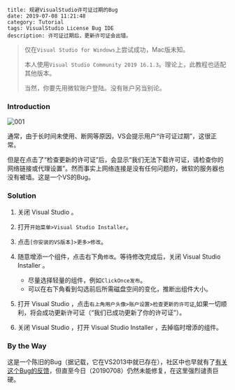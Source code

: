 ```
title: 规避VisualStudio许可证过期的Bug
date: 2019-07-08 11:21:48
category: Tutorial
tags: VisualStudio License Bug IDE
description: 许可证过期后，更新许可证会出错。
```

> 仅在`Visual Studio for Windows`上尝试成功，Mac版未知。
>
> 本人使用`Visual Studio Community 2019 16.1.3`。理论上，此教程也适配其他版本。
>
> 当然，你要先用微软账户登陆。没有账户另当别论。

### Introduction

![001](/res/20190708-112148-001.webp)

通常，由于长时间未使用、断网等原因，VS会提示用户“许可证过期”，这很正常。

但是在点击了“检查更新的许可证”后，会显示“我们无法下载许可证，请检查你的网络链接或代理设置”。然而事实上网络连接是没有任何问题的，微软的服务器也没有被墙。这是一个VS的Bug。

### Solution

1. 关闭 Visual Studio 。

2. 打开`开始菜单>Visual Studio Installer`。

3. 点击`[你安装的VS版本]>更多>修改`。

4. 随意增添一个组件，点击右下角`修改`。等待修改完成后，关闭 Visual Studio Installer 。
    * 尽量选择轻量的组件，例如`ClickOnce发布`。
    * 可以在右下角看到勾选前后所需磁盘空间的变化，推断出组件大小。

5. 打开 Visual Studio ，点击`右上角用户头像>账户设置>检查更新的许可证`,如果一切顺利，将会成功更新许可证（“我们已成功更新了你的许可证”）。

6. 关闭 Visual Studio ，打开 Visual Studio Installer ，去掉临时增添的组件。

### By the Way

这是一个陈旧的Bug（据记载，它在VS2013中就已存在），社区中也早就有了[有关这个Bug的反馈](https://developercommunity.visualstudio.com/content/problem/69380/unable-to-update-license-1.html)，但直至今日（20190708）仍然未能修复，在这里强烈谴责巨硬。
